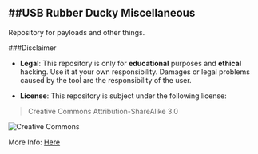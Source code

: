 ##USB Rubber Ducky Miscellaneous
--------
Repository for payloads and other things.

###Disclaimer

* __Legal__:
This repository is only for __educational__ purposes and __ethical__ hacking. Use it at your own responsibility. Damages or legal problems caused by the tool are the responsibility of the user.

* __License__:
This repository is subject under the following license:

 >Creative Commons Attribution-ShareAlike 3.0
		
 ![](https://licensebuttons.net/l/by-sa/3.0/88x31.png "Creative Commons")

 More Info: [Here](https://creativecommons.org/licenses/by-sa/3.0/ "Legal Description")
